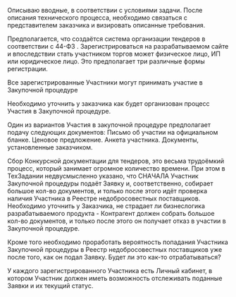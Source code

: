Описываю вводные, в соответствии с условиями задачи. После описания технического процесса, необходимо связаться с представителем заказчика и визировать описанные требования.

Предполагается, что создаётся система организации тендеров в соответствии с 44-ФЗ . Зарегистрироваться на разрабатываемом сайте и впоследствии стать участником торгов может физическое лицо, ИП или юридическое лицо. Это предполагает три различные формы регистрации.

Все зарегистрированные Участники могут принимать участие в Закупочной процедуре

Необходимо уточнить у заказчика как будет организован процесс Участия в Закупочной процедуре.

Один из вариантов Участия в закупочной процедуре предполагает подачу следующих документов: Письмо об участии на официальном бланке. Ценовое предложение. Анкета участника. Документы, установленные заказчиком.

Сбор Конкурсной документации для тендеров, это весьма трудоёмкий процесс, который занимает огромное количество времени. При этом в ТехЗадании недвусмысленно указано, что СНАЧАЛА Участник Закупочной процедуры подаёт Заявку и, соответственно, собирает большое кол-во документов, и только после этого идёт проверка наличия Участника в Реестре недобросовестных поставщиков. Необходимо уточнить у Заказчика, не страдает ли бизнеслогика разрабатываемого продукта - Контрагент должен собрать большое кол-во документов, и только после этого он получает отказ в участии в Закупочной процедуре.

Кроме того необходимо проработать вероятность попадания Участника Закупочной процедуры в Реестр недобросовестных поставщиков уже после того, как он подал Заявку. Будет ли это как-то отрабатываться? 

У каждого зарегистрированного Участника есть Личный кабинет, в котором Участник должен иметь возможность отслеживать поданные Заявки и их текущий статус. 
